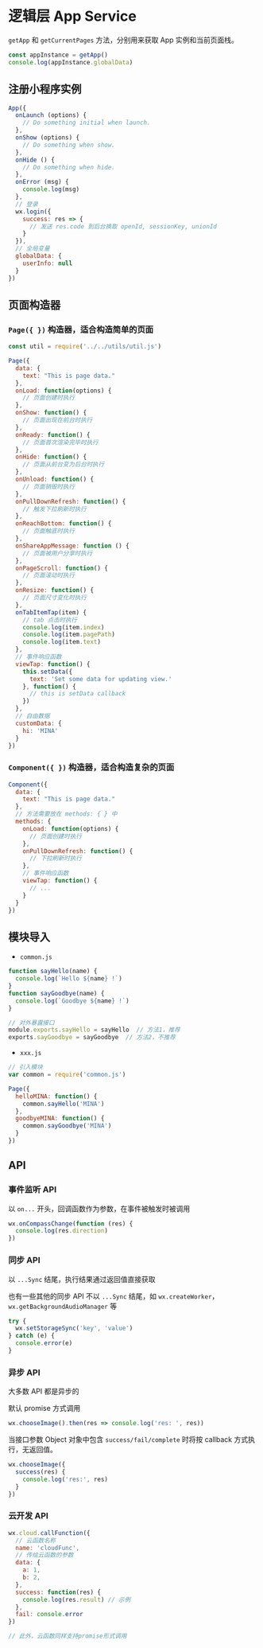 # 逻辑层 App Service

`getApp` 和 `getCurrentPages` 方法，分别用来获取 App 实例和当前页面栈。

```js
const appInstance = getApp()
console.log(appInstance.globalData)
```

## 注册小程序实例

```js
App({
  onLaunch (options) {
    // Do something initial when launch.
  },
  onShow (options) {
    // Do something when show.
  },
  onHide () {
    // Do something when hide.
  },
  onError (msg) {
    console.log(msg)
  },
  // 登录
  wx.login({
    success: res => {
      // 发送 res.code 到后台换取 openId, sessionKey, unionId
    }
  }),
  // 全局变量
  globalData: {
    userInfo: null
  }
})
```

## 页面构造器

### `Page({ })` 构造器，适合构造简单的页面

```js
const util = require('../../utils/util.js')

Page({
  data: {
    text: "This is page data."
  },
  onLoad: function(options) {
    // 页面创建时执行
  },
  onShow: function() {
    // 页面出现在前台时执行
  },
  onReady: function() {
    // 页面首次渲染完毕时执行
  },
  onHide: function() {
    // 页面从前台变为后台时执行
  },
  onUnload: function() {
    // 页面销毁时执行
  },
  onPullDownRefresh: function() {
    // 触发下拉刷新时执行
  },
  onReachBottom: function() {
    // 页面触底时执行
  },
  onShareAppMessage: function () {
    // 页面被用户分享时执行
  },
  onPageScroll: function() {
    // 页面滚动时执行
  },
  onResize: function() {
    // 页面尺寸变化时执行
  },
  onTabItemTap(item) {
    // tab 点击时执行
    console.log(item.index)
    console.log(item.pagePath)
    console.log(item.text)
  },
  // 事件响应函数
  viewTap: function() {
    this.setData({
      text: 'Set some data for updating view.'
    }, function() {
      // this is setData callback
    })
  },
  // 自由数据
  customData: {
    hi: 'MINA'
  }
})
```

### `Component({ })` 构造器，适合构造复杂的页面

```js
Component({
  data: {
    text: "This is page data."
  },
  // 方法需要放在 methods: { } 中
  methods: {
    onLoad: function(options) {
      // 页面创建时执行
    },
    onPullDownRefresh: function() {
      // 下拉刷新时执行
    },
    // 事件响应函数
    viewTap: function() {
      // ...
    }
  }
})
```

## 模块导入

- `common.js`

```js
function sayHello(name) {
  console.log(`Hello ${name} !`)
}
function sayGoodbye(name) {
  console.log(`Goodbye ${name} !`)
}

// 对外暴露接口
module.exports.sayHello = sayHello  // 方法1，推荐
exports.sayGoodbye = sayGoodbye  // 方法2，不推荐
```

- `xxx.js`

```js
// 引入模块
var common = require('common.js')

Page({
  helloMINA: function() {
    common.sayHello('MINA')
  },
  goodbyeMINA: function() {
    common.sayGoodbye('MINA')
  }
})
```

## API

### 事件监听 API

以 `on...` 开头，回调函数作为参数，在事件被触发时被调用

```js
wx.onCompassChange(function (res) {
  console.log(res.direction)
})
```

### 同步 API

以 `...Sync` 结尾，执行结果通过返回值直接获取

也有一些其他的同步 API 不以 `...Sync` 结尾，如 `wx.createWorker`，`wx.getBackgroundAudioManager` 等

```js
try {
  wx.setStorageSync('key', 'value')
} catch (e) {
  console.error(e)
}
```

### 异步 API

大多数 API 都是异步的

默认 promise 方式调用

```js
wx.chooseImage().then(res => console.log('res: ', res))
```

当接口参数 Object 对象中包含 `success/fail/complete` 时将按 callback 方式执行，无返回值。

```js
wx.chooseImage({
  success(res) {
    console.log('res:', res)
  }
})
```

### 云开发 API

```js
wx.cloud.callFunction({
  // 云函数名称
  name: 'cloudFunc',
  // 传给云函数的参数
  data: {
    a: 1,
    b: 2,
  },
  success: function(res) {
    console.log(res.result) // 示例
  },
  fail: console.error
})

// 此外，云函数同样支持promise形式调用
```
